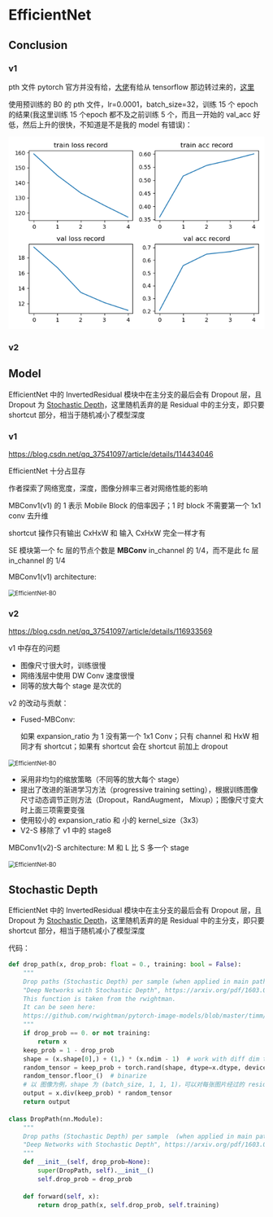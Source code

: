 # EfficientNet

## Conclusion

### v1

pth 文件 pytorch 官方并没有给，[大佬](https://github.com/WZMIAOMIAO/deep-learning-for-image-processing)有给从 tensorflow 那边转过来的，[这里](https://github.com/WZMIAOMIAO/deep-learning-for-image-processing/blob/master/pytorch_classification/Test9_efficientNet/train.py)

使用预训练的 B0 的 pth 文件，lr=0.0001，batch_size=32，训练 15 个 epoch 的结果(我这里训练 15 个epoch 都不及之前训练 5 个，而且一开始的 val_acc 好低，然后上升的很快，不知道是不是我的 model 有错误)：

![](./output/result.png)

### v2



## Model

EfficientNet 中的 InvertedResidual 模块中在主分支的最后会有 Dropout 层，且 Dropout 为 [Stochastic Depth](https://arxiv.org/pdf/1603.09382.pdf)，这里随机丢弃的是 Residual 中的主分支，即只要 shortcut 部分，相当于随机减小了模型深度

### v1

https://blog.csdn.net/qq_37541097/article/details/114434046

EfficientNet 十分占显存  

作者探索了网络宽度，深度，图像分辨率三者对网络性能的影响



MBConv1(v1) 的 1 表示 Mobile Block 的倍率因子；1 时 block 不需要第一个 1x1 conv 去升维

shortcut 操作只有输出 CxHxW 和 输入 CxHxW 完全一样才有

SE 模块第一个 fc 层的节点个数是 **MBConv** in_channel 的 1/4，而不是此 fc 层 in_channel 的 1/4

MBConv1(v1) architecture:

<img src="https://cdn.jsdelivr.net/gh/hucorz/image-processing-by-dl/img/classification/EfficientNet(v1)_1.png" alt="EfficientNet-B0" style="zoom: 80%;" />

### v2

https://blog.csdn.net/qq_37541097/article/details/116933569

v1 中存在的问题

-   图像尺寸很大时，训练很慢
-   网络浅层中使用 DW Conv 速度很慢
-   同等的放大每个 stage 是次优的 

v2 的改动与贡献：

-   Fused-MBConv:

    如果 expansion_ratio 为 1 没有第一个 1x1 Conv；只有 channel 和 HxW 相同才有 shortcut；如果有 shortcut 会在 shortcut 前加上 dropout

<img src="https://cdn.jsdelivr.net/gh/hucorz/image-processing-by-dl/img/classification/EfficientNet(v2)_1.png" alt="EfficientNet-B0" style="zoom: 80%;" />

-   采用非均匀的缩放策略（不同等的放大每个 stage）
-   提出了改进的渐进学习方法（progressive training setting），根据训练图像尺寸动态调节正则方法（Dropout，RandAugment， Mixup）；图像尺寸变大时上面三项需要变强
-   使用较小的 expansion_ratio 和 小的 kernel_size（3x3）
-   V2-S 移除了 v1 中的 stage8

MBConv1(v2)-S architecture: M 和 L 比 S 多一个 stage

<img src="https://cdn.jsdelivr.net/gh/hucorz/image-processing-by-dl/img/classification/EfficientNet(v2)_2.png" alt="EfficientNet-B0" style="zoom: 80%;" />

## Stochastic Depth

EfficientNet 中的 InvertedResidual 模块中在主分支的最后会有 Dropout 层，且 Dropout 为 [Stochastic Depth](https://arxiv.org/pdf/1603.09382.pdf)，这里随机丢弃的是 Residual 中的主分支，即只要 shortcut 部分，相当于随机减小了模型深度

代码：

```python
def drop_path(x, drop_prob: float = 0., training: bool = False): 
    """
    Drop paths (Stochastic Depth) per sample (when applied in main path of residual blocks).
    "Deep Networks with Stochastic Depth", https://arxiv.org/pdf/1603.09382.pdf
    This function is taken from the rwightman.
    It can be seen here:
    https://github.com/rwightman/pytorch-image-models/blob/master/timm/models/layers/drop.py#L140
    """
    if drop_prob == 0. or not training:
        return x
    keep_prob = 1 - drop_prob
    shape = (x.shape[0],) + (1,) * (x.ndim - 1)  # work with diff dim tensors, not just 2D ConvNets
    random_tensor = keep_prob + torch.rand(shape, dtype=x.dtype, device=x.device)
    random_tensor.floor_()  # binarize
    # 以 图像为例，shape 为 (batch_size, 1, 1, 1)，可以对每张图片经过的 residual 模块中的主分支舍弃
    output = x.div(keep_prob) * random_tensor
    return output

class DropPath(nn.Module):
    """
    Drop paths (Stochastic Depth) per sample  (when applied in main path of residual blocks).
    "Deep Networks with Stochastic Depth", https://arxiv.org/pdf/1603.09382.pdf
    """
    def __init__(self, drop_prob=None):
        super(DropPath, self).__init__()
        self.drop_prob = drop_prob

    def forward(self, x):
        return drop_path(x, self.drop_prob, self.training)
```



 
